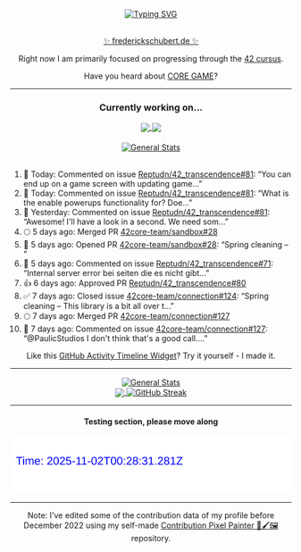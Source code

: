 <div align="center">
	<a href="https://git.io/typing-svg"><img src="https://readme-typing-svg.demolab.com?font=Fira+Code&size=30&pause=1000&color=70A5FD&background=1A1B27&center=true&vCenter=true&repeat=false&random=false&width=550&lines=%F0%9F%91%8B+Hello+World!+I'm+Freddy!+%F0%9F%96%96" alt="Typing SVG" /></a>
</div>
<br>
<div align="center">
	<p></p><a href="https://frederickschubert.de">✨ frederickschubert.de ✨</a></p>
	<p>Right now I am primarily focused on progressing through the <a href="https://github.com/FreddyMSchubert/42_cursus">42 cursus</a>.</p>
	<p>Have you heard about <a href="https://coregame.de/">CORE GAME</a>?</p>
</div>

<hr>

<div align="center">

### Currently working on...

<!-- [![current_repo](https://github-readme-stats.vercel.app/api/pin/?username=FreddyMSchubert&repo=Crafty_Concoctions&theme=tokyonight)](https://github.com/FreddyMSchubert/Crafty_Concoctions) -->

<div align="center">
	<a href="https://github.com/Reptudn/42_transcendence" target="_blank">
		<img align="center" src="https://github-readme-stats.vercel.app/api/pin/?username=Reptudn&repo=42_transcendence&theme=tokyonight" />
	</a>
	<a href="https://github.com/42core-team/even_COREnier" target="_blank">
		<img align="center" src="https://github-readme-stats.vercel.app/api/pin/?username=42core-team&repo=even_COREnier&theme=tokyonight" />
	</a>
</div>

<br>

<div align="center">
	<a href="https://github.com/FreddyMSchubert/42_cursus" target="_blank">
		<img align="center" src="https://github-readme-stats.vercel.app/api/pin/?username=FreddyMSchubert&repo=42_cursus&theme=tokyonight" alt="General Stats" />
	</a>
</div>

<br>

<div align="left">
<ol>
<!-- ACTIVITY:START -->
<li>💬 Today: Commented on issue <a href="https://github.com/Reptudn/42_transcendence/pull/81#issuecomment-3095219312">Reptudn/42_transcendence#81</a>: “You can end up on a game screen with updating game…”</li>
<li>💬 Today: Commented on issue <a href="https://github.com/Reptudn/42_transcendence/pull/81#issuecomment-3095214371">Reptudn/42_transcendence#81</a>: “What is the enable powerups functionality for? Doe…”</li>
<li>💬 Yesterday: Commented on issue <a href="https://github.com/Reptudn/42_transcendence/pull/81#issuecomment-3094557562">Reptudn/42_transcendence#81</a>: “Awesome! I'll have a look in a second.
We need som…”</li>
<li>🌕 5 days ago: Merged PR <a href="https://github.com/42core-team/sandbox/pull/28">42core-team/sandbox#28</a></li>
<li>🚀 5 days ago: Opened PR <a href="https://github.com/42core-team/sandbox/pull/28">42core-team/sandbox#28</a>: “Spring cleaning – ”</li>
<li>💬 5 days ago: Commented on issue <a href="https://github.com/Reptudn/42_transcendence/issues/71#issuecomment-3078401571">Reptudn/42_transcendence#71</a>: “Internal server error bei seiten die es nicht gibt…”</li>
<li>👍 6 days ago: Approved PR <a href="https://github.com/Reptudn/42_transcendence/pull/80">Reptudn/42_transcendence#80</a></li>
<li>✅ 7 days ago: Closed issue <a href="https://github.com/42core-team/connection/issues/124">42core-team/connection#124</a>: “Spring cleaning – This library is a bit all over t…”</li>
<li>🌕 7 days ago: Merged PR <a href="https://github.com/42core-team/connection/pull/127">42core-team/connection#127</a></li>
<li>💬 7 days ago: Commented on issue <a href="https://github.com/42core-team/connection/pull/127#issuecomment-3068560883">42core-team/connection#127</a>: “@PaulicStudios 
I don't think that's a good call.…”</li>
<!-- ACTIVITY:END -->
</ol>
</div>

Like this [GitHub Activity Timeline Widget](https://github.com/FreddyMSchubert/github-activity-timeline)? Try it yourself - I made it.

<hr>

<div align="center">
	<a href="https://github.com/anuraghazra/github-readme-stats" target="_blank">
		<img height=200 align="center" src="https://github-readme-stats.vercel.app/api?username=FreddyMSchubert&show_icons=true&theme=tokyonight&card_width=650" alt="General Stats" />
	</a>
</div>

<div align="center">
	<a href="https://github.com/anuraghazra/github-readme-stats" target="_blank">
		<img height=200 align="center" src="https://github-readme-stats.vercel.app/api/top-langs/?username=FreddyMSchubert&layout=donut&theme=tokyonight&card_width=320">
	</a>
	<a href="https://github.com/DenverCoder1/github-readme-streak-stats" target="_blank">
		<img height=200 align="center" src="https://streak-stats.demolab.com?user=FreddyMSchubert&theme=tokyonight&date_format=j%20M%5B%20Y%5D&card_width=320&card_height=200&hide_total_contributions=true" alt="GitHub Streak" />
	</a>
</div>

<hr>

#### Testing section, please move along

![GitHub Defenders SVG](https://github.com/FreddyMSchubert/FreddyMSchubert/blob/github_defenders_output/output.svg)

<hr>

Note: I've edited some of the contribution data of my profile before December 2022 using my self-made [Contribution Pixel Painter 🎨🖌️🖼️](https://github.com/FreddyMSchubert/contribution-pixel-painter) repository.
